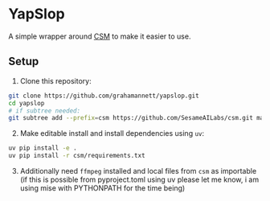# YapSlop

A simple wrapper around [CSM](https://github.com/facebookresearch/csm) to make it easier to use.

## Setup

1. Clone this repository:
```bash
git clone https://github.com/grahamannett/yapslop.git
cd yapslop
# if subtree needed:
git subtree add --prefix=csm https://github.com/SesameAILabs/csm.git main --squash
```


2. Make editable install and install dependencies using `uv`:
```bash
uv pip install -e .
uv pip install -r csm/requirements.txt
```

3. Additionally need `ffmpeg` installed and local files from `csm` as importable (if this is possible from pyproject.toml using uv please let me know, i am using mise with PYTHONPATH for the time being)
